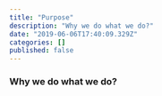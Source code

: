 ```yaml
---
title: "Purpose"
description: "Why we do what we do?"
date: "2019-06-06T17:40:09.329Z"
categories: []
published: false
---
```


### Why we do what we do?
